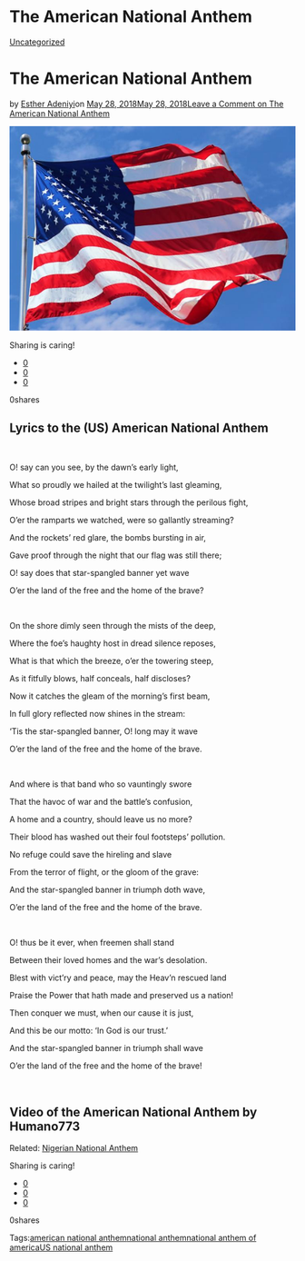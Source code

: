 # The American National Anthem

[Uncategorized](https://estheradeniyi.com/category/uncategorized/)
# The American National Anthem

by [Esther Adeniyi](https://estheradeniyi.com/author/esther-adeniyi/)on [May 28, 2018May 28, 2018](https://estheradeniyi.com/the-american-national-anthem/)[Leave a Comment on The American National Anthem](https://estheradeniyi.com/the-american-national-anthem/#respond)

![American national anthem](images\american-flag-1.jpg)

Sharing is caring!

- [0](https://www.facebook.com/sharer/sharer.php?u=https%3A%2F%2Festheradeniyi.com%2Fthe-american-national-anthem%2F&amp;t=The%20American%20National%20Anthem)
- [0](https://twitter.com/intent/tweet?text=The%20American%20National%20Anthem&amp;url=https%3A%2F%2Festheradeniyi.com%2Fthe-american-national-anthem%2F)
- [0](#)

0shares

## Lyrics to the (US) American National Anthem

&#xA0;

O! say can you see, by the dawn&#x2019;s early light,

What so proudly we hailed at the twilight&#x2019;s last gleaming,

Whose broad stripes and bright stars through the perilous fight,

O&#x2019;er the ramparts we watched, were so gallantly streaming?

And the rockets&#x2019; red glare, the bombs bursting in air,

Gave proof through the night that our flag was still there;

O! say does that star-spangled banner yet wave

O&#x2019;er the land of the free and the home of the brave?

&#xA0;

On the shore dimly seen through the mists of the deep,

Where the foe&#x2019;s haughty host in dread silence reposes,

What is that which the breeze, o&#x2019;er the towering steep,

As it fitfully blows, half conceals, half discloses?

Now it catches the gleam of the morning&#x2019;s first beam,

In full glory reflected now shines in the stream:

&#x2018;Tis the star-spangled banner, O! long may it wave

O&#x2019;er the land of the free and the home of the brave.

&#xA0;

And where is that band who so vauntingly swore

That the havoc of war and the battle&#x2019;s confusion,

A home and a country, should leave us no more?

Their blood has washed out their foul footsteps&#x2019; pollution.

No refuge could save the hireling and slave

From the terror of flight, or the gloom of the grave:

And the star-spangled banner in triumph doth wave,

O&#x2019;er the land of the free and the home of the brave.

&#xA0;

O! thus be it ever, when freemen shall stand

Between their loved homes and the war&#x2019;s desolation.

Blest with vict&#x2019;ry and peace, may the Heav&#x2019;n rescued land

Praise the Power that hath made and preserved us a nation!

Then conquer we must, when our cause it is just,

And this be our motto: &#x2018;In God is our trust.&#x2019;

And the star-spangled banner in triumph shall wave

O&#x2019;er the land of the free and the home of the brave!

&#xA0;

## Video of the American National Anthem by Humano773

 Related: [Nigerian National Anthem](https://estheradeniyi.com/national-anthem-of-nigeria-and-national-pledge/)

Sharing is caring!

- [0](https://www.facebook.com/sharer/sharer.php?u=https%3A%2F%2Festheradeniyi.com%2Fthe-american-national-anthem%2F&amp;t=The%20American%20National%20Anthem)
- [0](https://twitter.com/intent/tweet?text=The%20American%20National%20Anthem&amp;url=https%3A%2F%2Festheradeniyi.com%2Fthe-american-national-anthem%2F)
- [0](#)

0shares

Tags:[american national anthem](https://estheradeniyi.com/tag/american-national-anthem/)[national anthem](https://estheradeniyi.com/tag/national-anthem/)[national anthem of america](https://estheradeniyi.com/tag/national-anthem-of-america/)[US national anthem](https://estheradeniyi.com/tag/us-national-anthem/)